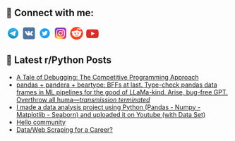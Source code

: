 ## 🔎 Connect with me:
[<img src="https://github.com/bullbesh/bullbesh/blob/main/images/Telegram.png" width="32" height="32" />](https://t.me/bullbesh)
[<img src="https://github.com/bullbesh/bullbesh/blob/main/images/VK.png" width="32" height="32" />](https://vk.com/bullbesh)
[<img src="https://github.com/bullbesh/bullbesh/blob/main/images/Twitter.png" width="32" height="32" />](https://twitter.com/bullbesh1)
[<img src="https://github.com/bullbesh/bullbesh/blob/main/images/Instagram.png" width="32" height="32" />](https://www.instagram.com/bullbesh)
[<img src="https://github.com/bullbesh/bullbesh/blob/main/images/Reddit.png" width="32" height="32" />](https://www.reddit.com/user/bullbesh)
[<img src="https://github.com/bullbesh/bullbesh/blob/main/images/YouTube.png" width="32" height="32" />](https://www.youtube.com/channel/UCtfjRs6uzgq5mfm8S06WTcg)

## 📕 Latest r/Python Posts
<!-- BLOG-POST-LIST:START -->
- [A Tale of Debugging: The Competitive Programming Approach](https://www.reddit.com/r/Python/comments/12gryl2/a_tale_of_debugging_the_competitive_programming/)
- [pandas + pandera + beartype: BFFs at last. Type-check pandas data frames in ML pipelines for the good of LLaMa-kind. Arise, bug-free GPT. Overthrow all huma—*transmission terminated*](https://www.reddit.com/r/Python/comments/12grvly/pandas_pandera_beartype_bffs_at_last_typecheck/)
- [I made a data analysis project using Python &lpar;Pandas - Numpy - Matplotlib - Seaborn&rpar; and uploaded it on Youtube &lpar;with Data Set&rpar;](https://www.reddit.com/r/Python/comments/12grji6/i_made_a_data_analysis_project_using_python/)
- [Hello community](https://www.reddit.com/r/Python/comments/12grejb/hello_community/)
- [Data/Web Scraping for a Career?](https://www.reddit.com/r/Python/comments/12goflg/dataweb_scraping_for_a_career/)
<!-- BLOG-POST-LIST:END -->

